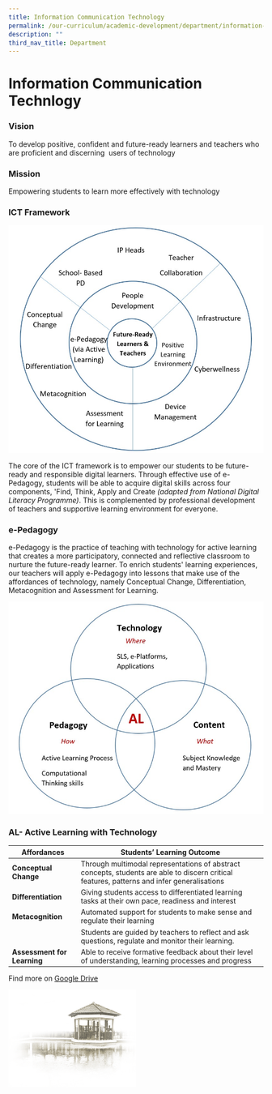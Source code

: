 ```yaml
---
title: Information Communication Technology
permalink: /our-curriculum/academic-development/department/information-communication-technology/
description: ""
third_nav_title: Department
---
```

# **Information Communication Technlogy**

### Vision

To develop positive, confident and future-ready learners and teachers who are proficient and discerning  users of technology

### Mission

Empowering students to learn more effectively with technology

### ICT Framework

![](/images/111.jpg)

The core of the ICT framework is to empower our students to be future-ready and responsible digital learners. Through effective use of e-Pedagogy, students will be able to acquire digital skills across four components, 'Find, Think, Apply and Create _(adapted from National Digital Literacy Programme)_. This is complemented by professional development of teachers and supportive learning environment for everyone.  

### e-Pedagogy

e-Pedagogy is the practice of teaching with technology for active learning that creates a more participatory, connected and reflective classroom to nurture the future-ready learner. To enrich students' learning experiences, our teachers will apply e-Pedagogy into lessons that make use of the affordances of technology, namely Conceptual Change, Differentiation, Metacognition and Assessment for Learning.

![](/images/222.jpg)

### AL- Active Learning with Technology

| Affordances 	| Students’ Learning Outcome 	|
|---	|---	|
| **Conceptual Change** 	| Through multimodal representations of abstract concepts, students are able to discern critical features, patterns and infer generalisations 	|
| **Differentiation** 	| Giving students access to differentiated learning tasks at their own pace, readiness and interest 	|
| **Metacognition** 	| Automated support for students to make sense and regulate their learning<br>  	|
|  	| Students are guided by teachers to reflect and ask questions, regulate and monitor their learning.<br>  	|
| **Assessment for Learning** 	| Able to receive formative feedback about their level of understanding, learning processes and progress 	|

Find more on [Google Drive](https://drive.google.com/drive/folders/1dBrwYXcFSiKwq8JSuTiCdC2TP_3FznC7) 



<img src="/images/pavilion.png" 
     style="width:50%">